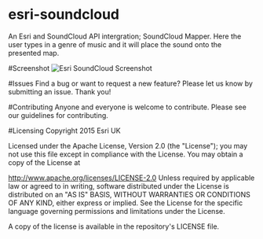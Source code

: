 # esri-soundcloud
An Esri and SoundCloud API intergration; SoundCloud Mapper. Here the user types in a genre of music and it will place the sound onto the presented map.



#Screenshot
![Esri SoundCloud Screenshot](https://raw.githubusercontent.com/JamesMilnerUK/esri-soundcloud/master/screenshot.png)

#Issues
Find a bug or want to request a new feature? Please let us know by submitting an issue. Thank you!

#Contributing
Anyone and everyone is welcome to contribute. Please see our guidelines for contributing.

#Licensing
Copyright 2015 Esri UK

Licensed under the Apache License, Version 2.0 (the "License"); you may not use this file except in compliance with the License. You may obtain a copy of the License at

http://www.apache.org/licenses/LICENSE-2.0 Unless required by applicable law or agreed to in writing, software distributed under the License is distributed on an "AS IS" BASIS, WITHOUT WARRANTIES OR CONDITIONS OF ANY KIND, either express or implied. See the License for the specific language governing permissions and limitations under the License.

A copy of the license is available in the repository's LICENSE file.
